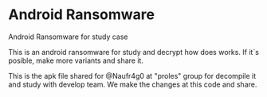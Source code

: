 # Android Ransomware
Android Ransomware for study case


This is an android ransomware for study and decrypt how does works. 
If it´s posible, make more variants and share it. 

This is the apk file shared for @Naufr4g0 at "proles" group for decompile it and study with develop team. We make the changes at this code and share.